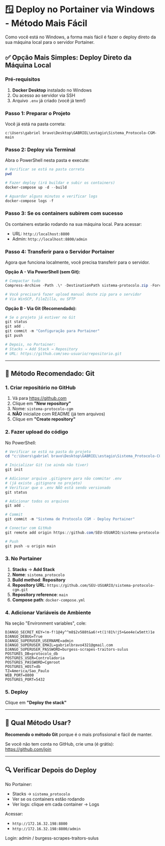 # 🪟 Deploy no Portainer via Windows - Método Mais Fácil

Como você está no Windows, a forma mais fácil é fazer o deploy direto da sua máquina local para o servidor Portainer.

## ✅ Opção Mais Simples: Deploy Direto da Máquina Local

### Pré-requisitos

1. **Docker Desktop** instalado no Windows
2. Ou acesso ao servidor via SSH
3. Arquivo `.env` já criado (você já tem!)

### Passo 1: Preparar o Projeto

Você já está na pasta correta:
```
c:\Users\gabriel bravo\Desktop\GABRIEL\estagio\Sistema_Protocolo-CGM-main
```

### Passo 2: Deploy via Terminal

Abra o PowerShell nesta pasta e execute:

```powershell
# Verificar se está na pasta correta
pwd

# Fazer deploy (irá buildar e subir os containers)
docker-compose up -d --build

# Aguardar alguns minutos e verificar logs
docker-compose logs -f
```

### Passo 3: Se os containers subirem com sucesso

Os containers estarão rodando na sua máquina local. Para acessar:
- URL: `http://localhost:8800`
- Admin: `http://localhost:8800/admin`

### Passo 4: Transferir para o Servidor Portainer

Agora que funciona localmente, você precisa transferir para o servidor.

**Opção A - Via PowerShell (sem Git):**

```powershell
# Compactar tudo
Compress-Archive -Path .\* -DestinationPath sistema-protocolo.zip -Force

# Você precisará fazer upload manual deste zip para o servidor
# Via WinSCP, FileZilla, ou SFTP
```

**Opção B - Via Git (Recomendado):**

```powershell
# Se o projeto já estiver no Git
git status
git add .
git commit -m "Configuração para Portainer"
git push

# Depois, no Portainer:
# Stacks → Add Stack → Repository
# URL: https://github.com/seu-usuario/repositorio.git
```

---

## 🚀 Método Recomendado: Git

### 1. Criar repositório no GitHub

1. Vá para https://github.com
2. Clique em **"New repository"**
3. Nome: `sistema-protocolo-cgm`
4. **NÃO** inicialize com README (já tem arquivos)
5. Clique em **"Create repository"**

### 2. Fazer upload do código

No PowerShell:

```powershell
# Verificar se está na pasta do projeto
cd "c:\Users\gabriel bravo\Desktop\GABRIEL\estagio\Sistema_Protocolo-CGM-main"

# Inicializar Git (se ainda não tiver)
git init

# Adicionar arquivo .gitignore para não commitar .env
# (já existe .gitignore no projeto)
# Verificar que o .env NÃO está sendo versionado
git status

# Adicionar todos os arquivos
git add .

# Commit
git commit -m "Sistema de Protocolo CGM - Deploy Portainer"

# Conectar com GitHub
git remote add origin https://github.com/SEU-USUARIO/sistema-protocolo-cgm.git

# Push
git push -u origin main
```

### 3. No Portainer

1. **Stacks** → **Add Stack**
2. **Nome**: `sistema_protocolo`
3. **Build method**: **Repository**
4. **Repository URL**: `https://github.com/SEU-USUARIO/sistema-protocolo-cgm.git`
5. **Repository reference**: `main`
6. **Compose path**: `docker-compose.yml`

### 4. Adicionar Variáveis de Ambiente

Na seção "Environment variables", cole:

```
DJANGO_SECRET_KEY=!m-f!1@4y^^m8$2v588t&a6!+t(1!81%!j5+&ee4e(w5mtt)1e
DJANGO_DEBUG=True
DJANGO_SUPERUSER_USERNAME=admin
DJANGO_SUPERUSER_EMAIL=gabrielbravo4321@gmail.com
DJANGO_SUPERUSER_PASSWORD=burgess-scrapes-traitors-sulus
POSTGRES_DB=protocolo_db
POSTGRES_USER=Controladoria
POSTGRES_PASSWORD=Cgmroot
POSTGRES_HOST=db
TZ=America/Sao_Paulo
WEB_PORT=8800
POSTGRES_PORT=5432
```

### 5. Deploy

Clique em **"Deploy the stack"**

---

## 🎯 Qual Método Usar?

**Recomendo o método Git** porque é o mais profissional e fácil de manter.

Se você não tem conta no GitHub, crie uma (é grátis): https://github.com/join

---

## 🔍 Verificar Depois do Deploy

No Portainer:
- Stacks → `sistema_protocolo`
- Ver se os containers estão rodando
- Ver logs: clique em cada container → Logs

Acessar:
- `http://172.16.32.198:8800`
- `http://172.16.32.198:8800/admin`

Login: admin / burgess-scrapes-traitors-sulus

